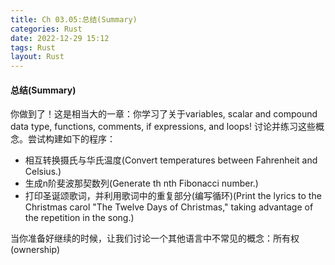 ```yaml
---
title: Ch 03.05:总结(Summary)
categories: Rust
date: 2022-12-29 15:12
tags: Rust
layout: Rust
---
```

#### 总结(Summary)

你做到了！这是相当大的一章：你学习了关于variables, scalar and compound data type, functions, comments, if expressions, and loops! 讨论并练习这些概念。尝试构建如下的程序：

* 相互转换摄氏与华氏温度(Convert temperatures between Fahrenheit and Celsius.)
* 生成n阶斐波那契数列(Generate th nth Fibonacci number.)
* 打印圣诞颂歌词，并利用歌词中的重复部分(编写循环)(Print the lyrics to the Christmas carol "The Twelve Days of Christmas," taking advantage of the repetition in the song.)

当你准备好继续的时候，让我们讨论一个其他语言中不常见的概念：所有权(ownership)

